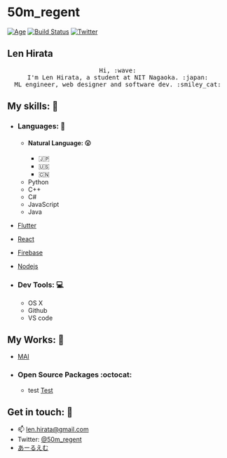 # 50m_regent

[![Age](https://img.shields.io/badge/Age-18-blueviolet)]()
[![Build Status](https://img.shields.io/badge/build-passing-brightgreen)](https://github.com/50m-regent/NPSeed)
[![Twitter](https://img.shields.io/badge/Twitter-%4050m__regent-informational)](https://twitter.com/50m_regent)

## Len Hirata

<p align="center">
  <samp>
    Hi, :wave: <br>
    I'm Len Hirata, a student at NIT Nagaoka. :japan: <br>
    ML engineer, web designer and software dev. :smiley_cat: <br>
  </samp>
</p>

## My skills: :punch:
- ### Languages: :scroll:
    - #### Natural Language: :open_mouth:
        - :jp:
        - :us:
        - :cn:
    - Python
    - C++
    - C#
    - JavaScript
    - Java

- [Flutter](https://flutter.dev/)
- [React](https://ja.reactjs.org/)
- [Firebase](https://firebase.google.com/)
- [Nodejs](https://nodejs.org/)

- ### Dev Tools: :computer:
    - OS X
    - Github
    - VS code

## My Works: :stars:
- [MAI](https://mai.com)
- ### Open Source Packages :octocat:
  - test [Test]()

## Get in touch: 💬
- :mailbox: [len.hirata@gmail.com](mailto:len.hirata@gmail.com)
- Twitter: [@50m_regent](https://twitter.com/50m_regent)
- [あーるえむ](https://regent-rm.netlify.app/#/)
